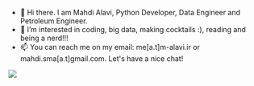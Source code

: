 - 👋 Hi there. I am Mahdi Alavi, Python Developer, Data Engineer and Petroleum Engineer. 
- 👀 I’m interested in coding, big data, making cocktails :), reading and being a nerd!!!
- 📫 You can reach me on my email: me[a.t]m-alavi.ir or mahdi.sma[a.t]gmail.com. Let's have a nice chat!


<a href="https://github.com/sm-alavi/"><img src="https://github-readme-stats.vercel.app/api/?username=sm-alavi"></a>
